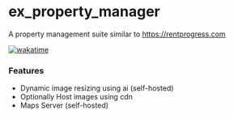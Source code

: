 # ex_property_manager

A property management suite similar to https://rentprogress.com

[![wakatime](https://wakatime.com/badge/user/8fd2cce9-a3a2-45d1-b846-dc86b1dc3e59/project/7b0fe9bc-61b2-4d5b-85e8-f97d98f24089.svg)](https://wakatime.com/badge/user/8fd2cce9-a3a2-45d1-b846-dc86b1dc3e59/project/7b0fe9bc-61b2-4d5b-85e8-f97d98f24089)

### Features
* Dynamic image resizing using ai (self-hosted)
* Optionally Host images using cdn
* Maps Server (self-hosted)
